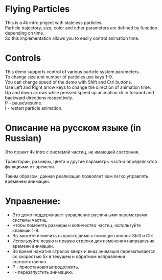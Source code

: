 # Flying Particles
 This is a 4k intro project with stateless particles. <br/>
 Particle trajectory, size, color and other parameters are defined by function depending on time.<br/>
 So this implementation allows you to easily control animation time.<br/>

# Controls
 This demo supports control of various particle system parameters.<br/>
 To change size and number of particles use keys 1-9.<br/>
 You can change speed of the demo with Shift and Ctrl buttons.<br/>
 Use Left and Right arrow keys to change the direction of animation time.<br/>
 Up and down arrows while pressed speed up animation x5 in forward and backward directions respectively.<br/>
 P - pause\resume.<br/>
 I - restart particle animation.<br/>


# Описание на русском языке (in Russian)
 Это проект 4k intro с системой частиц, не имеющей состояния.
 
 Траектории, размеры, цвета и другие параметры частиц определяются функциями от времени.
 
 Таким образом, данная реализация позволяет вам легко управлять временем анимации.
 
 
# Управление:

- Это демо поддерживает управление различными параметрами системы частиц.
- Чтобы поменять размеры и количество частиц, используйте клавиши 1-9.
- Вы можете изменить скорость демо с помощью кнопок Shift и Ctrl.
- Используйте левую и правую стрелки для изменения направления времени анимации.
- Во время нажатия стрелок вверх и вниз анимация перематывается со скоростью 5x в текущем и обратном направлении соответственно.
- P - приостановить\продолжить.
- I - перезапустить анимацию.
 
